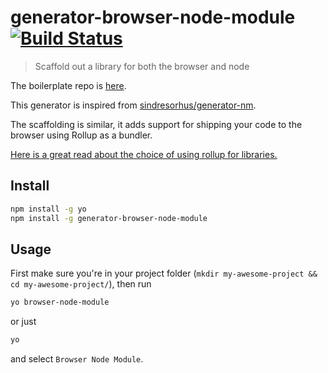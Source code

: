 # generator-browser-node-module [![Build Status][travis-image]][travis-url]
> Scaffold out a library for both the browser and node

The boilerplate repo is [here](https://github.com/marcofugaro/browser-node-module-boilerplate).

This generator is inspired from [sindresorhus/generator-nm](https://github.com/sindresorhus/generator-nm).

The scaffolding is similar, it adds support for shipping your code to the browser using Rollup as a bundler.

[Here is a great read about the choice of using rollup for libraries.](https://medium.com/webpack/webpack-and-rollup-the-same-but-different-a41ad427058c)

## Install

```bash
npm install -g yo
npm install -g generator-browser-node-module
```

## Usage

First make sure you're in your project folder (`mkdir my-awesome-project && cd my-awesome-project/`), then run

```bash
yo browser-node-module
```
or just
```bash
yo
```
and select `Browser Node Module`.

[travis-image]: https://travis-ci.org/marcofugaro/generator-browser-node-module.svg?branch=master
[travis-url]: https://travis-ci.org/marcofugaro/generator-browser-node-module
